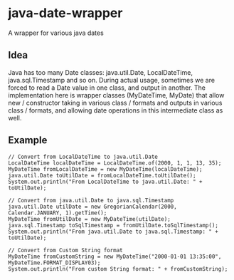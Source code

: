 # java-date-wrapper
A wrapper for various java dates

## Idea
Java has too many Date classes: java.util.Date, LocalDateTime, java.sql.Timestamp and so on. During actual usage, sometimes we are forced to read a Date value in one class, and output in another. The implementation here is wrapper classes (MyDateTime, MyDate) that allow new / constructor taking in various class / formats and outputs in various class / formats, and allowing date operations in this intermediate class as well.

## Example

```
// Convert from LocalDateTime to java.util.Date
LocalDateTime localDateTime = LocalDateTime.of(2000, 1, 1, 13, 35);
MyDateTime fromLocalDateTime = new MyDateTime(localDateTime);
java.util.Date toUtilDate = fromLocalDateTime.toUtilDate();
System.out.println("From LocalDateTime to java.util.Date: " + toUtilDate);

// Convert from java.util.Date to java.sql.Timestamp
java.util.Date utilDate = new GregorianCalendar(2000, Calendar.JANUARY, 1).getTime();
MyDateTime fromUtilDate = new MyDateTime(utilDate);
java.sql.Timestamp toSqlTimestamp = fromUtilDate.toSqlTimestamp();
System.out.println("From java.util.Date to java.sql.Timestamp: " + toUtilDate);

// Convert from Custom String format
MyDateTime fromCustomString = new MyDateTime("2000-01-01 13:35:00", MyDateTime.FORMAT_DISPLAY03);
System.out.println("From custom String format: " + fromCustomString);
```
